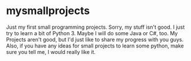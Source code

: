 # mysmallprojects
Just my first small programming projects. 
Sorry, my stuff isn't good. I just try to learn a bit of Python 3. Maybe I will do some Java or C#, too. My Projects aren't good, but I'd just like to share my progress with you guys. Also, if you have any ideas for small projects to learn some python, make sure you tell me, I would really like it. 
